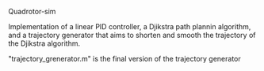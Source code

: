 Quadrotor-sim

Implementation of a linear PID controller, a Djikstra path plannin algorithm, and a trajectory generator that aims to shorten and smooth the trajectory of the Djikstra algorithm.

"trajectory_grenerator.m" is the final version of the trajectory generator